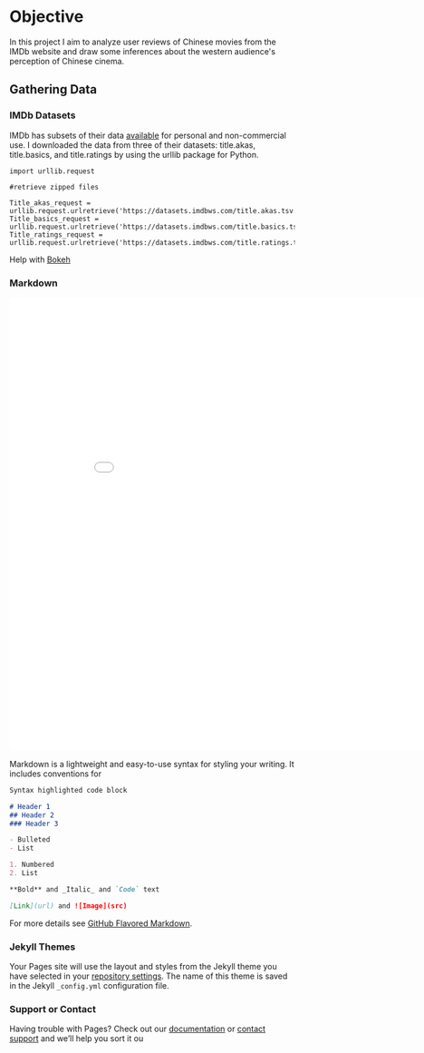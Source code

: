 # Objective
In this project I aim to analyze user reviews of Chinese movies from the IMDb website and draw some inferences about the western audience's perception of Chinese cinema.

## Gathering Data

### IMDb Datasets

IMDb has subsets of their data [available](https://www.imdb.com/interfaces/) for personal and non-commercial use. I downloaded the data from three of their datasets: title.akas, title.basics, and title.ratings by using the urllib package for Python.

```
import urllib.request

#retrieve zipped files

Title_akas_request = urllib.request.urlretrieve('https://datasets.imdbws.com/title.akas.tsv.gz','Title_akas.tsv.gz')
Title_basics_request = urllib.request.urlretrieve('https://datasets.imdbws.com/title.basics.tsv.gz','Title_basics.tsv.gz')
Title_ratings_request = urllib.request.urlretrieve('https://datasets.imdbws.com/title.ratings.tsv.gz','Title_ratings.tsv.gz')

```
Help with [Bokeh](https://p-mckenzie.github.io/2017/12/01/embedding-bokeh-with-github-pages/#:~:text=Bokeh%20can%20help%20anyone%20who%20would%20like%20to,2%3A%20Embedding%201%20or%20more%20plots%20with%20components%28%29)


### Markdown


<iframe width="900" height="800" frameborder="0" scrolling="no" src="//plotly.com/~StephCPalmer/3.embed"></iframe>

Markdown is a lightweight and easy-to-use syntax for styling your writing. It includes conventions for

```markdown
Syntax highlighted code block

# Header 1
## Header 2
### Header 3

- Bulleted
- List

1. Numbered
2. List

**Bold** and _Italic_ and `Code` text

[Link](url) and ![Image](src)
```

For more details see [GitHub Flavored Markdown](https://guides.github.com/features/mastering-markdown/).

### Jekyll Themes

Your Pages site will use the layout and styles from the Jekyll theme you have selected in your [repository settings](https://github.com/stephcpalmer/IMDb_Chinese_title_user_reviews/settings/pages). The name of this theme is saved in the Jekyll `_config.yml` configuration file.

### Support or Contact

Having trouble with Pages? Check out our [documentation](https://docs.github.com/categories/github-pages-basics/) or [contact support](https://support.github.com/contact) and we’ll help you sort it ou

